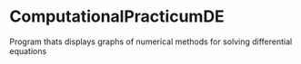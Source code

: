 # ComputationalPracticumDE

Program thats displays graphs of numerical methods for solving differential equations
